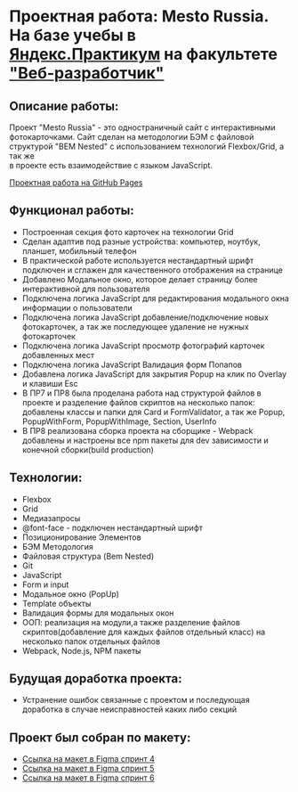 # Проектная работа: Mesto Russia. На базе учебы в [Яндекс.Практикум](https://praktikum.yandex.ru/) на факультете ["Веб-разработчик"](https://praktikum.yandex.ru/web/)
## Описание работы:

Проект "Mesto Russia" - это одностраничный сайт с интерактивными фотокарточками. Сайт сделан на методологии БЭМ с файловой структурой "BEM Nested" с использованием технологий Flexbox/Grid, а так же  
в проекте есть взаимодействие с языком JavaScript.

[Проектная работа на GitHub Pages](https://prokhorovaleksey.github.io/mesto/)
## Функционал работы:

* Построенная секция фото карточек на технологии Grid
* Сделан адаптив под разные устройства: компьютер, ноутбук, планшет, мобильный телефон
* В практической работе используется нестандартный шрифт подключен и сглажен для качественного отображения на странице
* Добавлено Модальное окно, которое делает страницу более интерактивной для пользователя
* Подключена логика JavaScript для редактирования модального окна информации о пользователи
* Подключена логика JavaScript добавление/подключение новых фотокарточек, а так же последующее удаление не нужных фотокарточек
* Подключена логика JavaScript просмотр фотографий карточек добавленных мест
* Подключена логика JavaScript Валидация форм Попапов
* Добавлена логика JavaScript для закрытия Popup на клик по Overlay и клавиши Esc
* В ПР7 и ПР8 была проделана работа над структурой файлов в проекте и разделение файлов скриптов на несколько папок: добавлены классы и папки для  Card и FormValidator, а так же Popup, PopupWithForm, PopupWithImage, Section, UserInfo
* В ПР8 реализована сборка проекта на сборщике - Webpack добавлены и настроены все npm пакеты для dev зависимости и конечной сборки(build production) 
## Технологии:

* Flexbox
* Grid
* Медиазапросы
* @font-face - подключен нестандартный шрифт
* Позиционирование Элементов
* БЭМ Методология
* Файловая структура (Bem Nested)
* Git
* JavaScript
* Form и input
* Модальное окно (PopUp)
* Template объекты 
* Валидация формы для модальных окон
* ООП: реализация на модули,а также разделение файлов скриптов(добавление для каждых файлов отдельный класс) на несколько папок отдельных файлов
* Webpack, Node.js, NPM пакеты

## Будущая доработка проекта:

* Устранение ошибок связанные с проектом и последующая доработка в случае неисправностей каких либо секций 

## Проект был собран по макету:

* [Ссылка на макет в Figma спринт 4](https://www.figma.com/file/2cn9N9jSkmxD84oJik7xL7/JavaScript.-Sprint-4?node-id=0%3A1)
* [Ссылка на макет в Figma спринт 5](https://www.figma.com/file/bjyvbKKJN2naO0ucURl2Z0/JavaScript.-Sprint-5?node-id=50160%3A99&mode=dev)
* [Ссылка на макет в Figma спринт 6](https://www.figma.com/file/kRVLKwYG3d1HGLvh7JFWRT/JavaScript.-Sprint-6?type=design&node-id=1140-291&mode=design&t=brmW8XJxiCHjSGcs-0)



